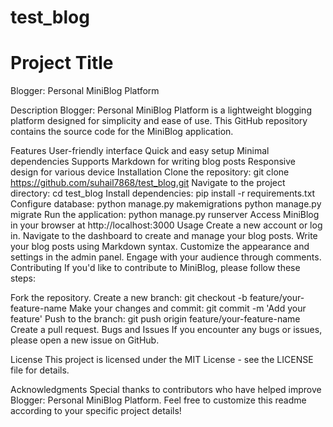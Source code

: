 # test_blog

# Project Title
Blogger: Personal MiniBlog Platform


Description
Blogger: Personal MiniBlog Platform is a lightweight blogging platform designed for simplicity and ease of use. This GitHub repository contains the source code for the MiniBlog application.

Features
User-friendly interface
Quick and easy setup
Minimal dependencies
Supports Markdown for writing blog posts
Responsive design for various device
Installation
Clone the repository: git clone https://github.com/suhail7868/test_blog.git
Navigate to the project directory: cd test_blog
Install dependencies: pip install -r requirements.txt
Configure database: python manage.py makemigrations
                    python manage.py migrate
Run the application: python manage.py runserver
Access MiniBlog in your browser at http://localhost:3000
Usage
Create a new account or log in.
Navigate to the dashboard to create and manage your blog posts.
Write your blog posts using Markdown syntax.
Customize the appearance and settings in the admin panel.
Engage with your audience through comments.
Contributing
If you'd like to contribute to MiniBlog, please follow these steps:

Fork the repository.
Create a new branch: git checkout -b feature/your-feature-name
Make your changes and commit: git commit -m 'Add your feature'
Push to the branch: git push origin feature/your-feature-name
Create a pull request.
Bugs and Issues
If you encounter any bugs or issues, please open a new issue on GitHub.

License
This project is licensed under the MIT License - see the LICENSE file for details.

Acknowledgments
Special thanks to contributors who have helped improve Blogger: Personal MiniBlog Platform.
Feel free to customize this readme according to your specific project details!


 
